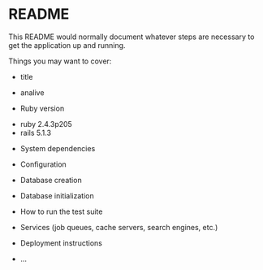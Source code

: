 # README

This README would normally document whatever steps are necessary to get the
application up and running.

Things you may want to cover:

* title
- analive

* Ruby version
- ruby 2.4.3p205
- rails 5.1.3

* System dependencies

* Configuration

* Database creation

* Database initialization

* How to run the test suite

* Services (job queues, cache servers, search engines, etc.)

* Deployment instructions

* ...
